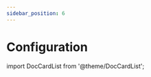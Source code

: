 ```yaml
---
sidebar_position: 6
---
```


# Configuration

import DocCardList from '@theme/DocCardList';

<DocCardList />
